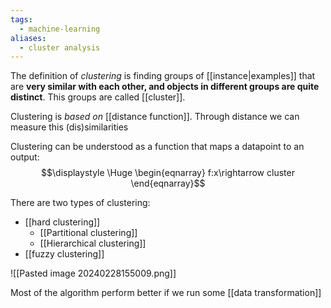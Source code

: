 ```yaml
---
tags:
  - machine-learning
aliases:
  - cluster analysis
---
```

The definition of *clustering* is finding groups of [[instance|examples]] that are **very similar with each other, and objects in different groups are quite distinct**. This groups are called [[cluster]].

Clustering is *based on* [[distance function]]. Through distance we can measure this (dis)similarities

Clustering can be understood as a function that maps a datapoint to an output:
$$\displaystyle \Huge \begin{eqnarray} 
f:x\rightarrow cluster
\end{eqnarray}$$

There are two types of clustering:
- [[hard clustering]]
	- [[Partitional clustering]]
	- [[Hierarchical clustering]]
- [[fuzzy clustering]]

![[Pasted image 20240228155009.png]]

Most of the algorithm perform better if we run some [[data transformation]]

